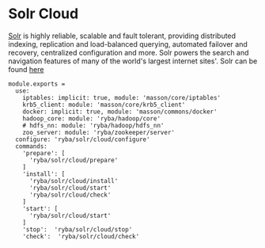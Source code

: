 
# Solr Cloud

[Solr](http://lucene.apache.org/solr/standalone/) is highly reliable, scalable and fault tolerant, providing distributed indexing, replication and load-balanced querying, automated failover and recovery, centralized configuration and more.
Solr powers the search and navigation features of many of the world's largest internet sites'. 
Solr can be found [here](http://wwwftp.ciril.fr/pub/apache/lucene/solr/standalone/)

    module.exports =
      use:
        iptables: implicit: true, module: 'masson/core/iptables'
        krb5_client: module: 'masson/core/krb5_client'
        docker: implicit: true, module: 'masson/commons/docker'
        hadoop_core: module: 'ryba/hadoop/core'
        # hdfs_nn: module: 'ryba/hadoop/hdfs_nn'
        zoo_server: module: 'ryba/zookeeper/server'
      configure: 'ryba/solr/cloud/configure'
      commands:
        'prepare': [
          'ryba/solr/cloud/prepare'
        ]
        'install': [
          'ryba/solr/cloud/install'
          'ryba/solr/cloud/start'
          'ryba/solr/cloud/check'
        ]
        'start': [
          'ryba/solr/cloud/start'
        ]
        'stop':  'ryba/solr/cloud/stop'
        'check':  'ryba/solr/cloud/check'
